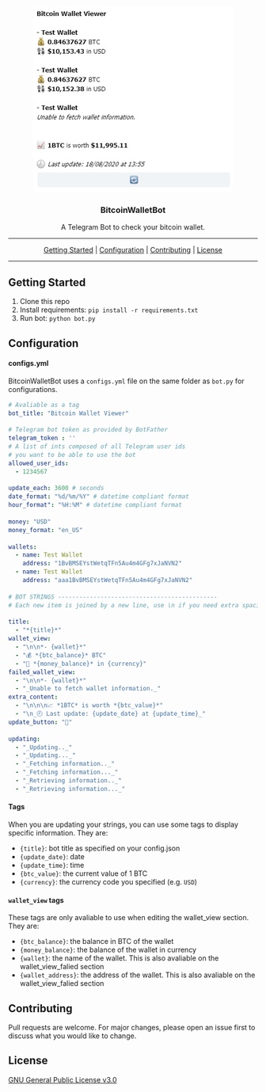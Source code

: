 <div align="center">
    <img alt="BitcoinWalletBot Example" title="BitcoinWalletBot" src="./.github/images/header.png" />
</div>

<h3 align="center">BitcoinWalletBot</h3>
<p align="center">A Telegram Bot to check your bitcoin wallet.</p>

---

<p align="center">
    <a href="#getting-started">Getting Started</a> |
    <a href="#onfiguration">Configuration</a> |
    <a href="#contributing">Contributing</a> |
    <a href="#license">License</a>
</p>

---

## Getting Started
1. Clone this repo
2. Install requirements: ``pip install -r requirements.txt``
3. Run bot: ``python bot.py``

## Configuration
#### configs.yml
BitcoinWalletBot uses a ``configs.yml`` file on the same folder as ``bot.py`` for configurations.

```yaml
# Avaliable as a tag
bot_title: "Bitcoin Wallet Viewer"

# Telegram bot token as provided by BotFather
telegram_token : ''
# A list of ints composed of all Telegram user ids
# you want to be able to use the bot
allowed_user_ids:
  - 1234567

update_each: 3600 # seconds
date_format: "%d/%m/%Y" # datetime compliant format
hour_format": "%H:%M" # datetime compliant format

money: "USD"
money_format: "en_US"

wallets:
  - name: Test Wallet
    address: "1BvBMSEYstWetqTFn5Au4m4GFg7xJaNVN2"
  - name: Test Wallet
    address: "aaa1BvBMSEYstWetqTFn5Au4m4GFg7xJaNVN2"

# BOT STRINGS ---------------------------------------------
# Each new item is joined by a new line, use \n if you need extra spacing

title:
  - "*{title}*"
wallet_view:
  - "\n\n*- {wallet}*"
  - "💰 *{btc_balance}* BTC"
  - "💱 *{money_balance}* in {currency}"
failed_wallet_view:
  - "\n\n*- {wallet}*"
  - "_Unable to fetch wallet information._"
extra_content:
  - "\n\n\n📈 *1BTC* is worth *{btc_value}*"
  - "\n_🕗 Last update: {update_date} at {update_time}_"
update_button: "🔄"

updating:
  - "_Updating.._"
  - "_Updating..._"
  - "_Fetching information.._"
  - "_Fetching information..._"
  - "_Retrieving information.._"
  - "_Retrieving information..._"
```

#### Tags
When you are updating your strings, you can use some tags to display specific information. They are:


- ``{title}``: bot title as specified on your config.json
- ``{update_date}``: date
- ``{update_time}``: time
- ``{btc_value}``: the current value of 1 BTC
- ``{currency}``: the currency code you specified (e.g. ``USD``)


#### ``wallet_view`` tags
These tags are only avaliable to use when editing the wallet_view section. They are:

- ``{btc_balance}``: the balance in BTC of the wallet
- ``{money_balance}``: the balance of the wallet in currency
- ``{wallet}``: the name of the wallet. This is also avaliable on the wallet_view_falied section
- ``{wallet_address}``: the address of the wallet. This is also avaliable on the wallet_view_falied section


## Contributing
Pull requests are welcome. For major changes, please open an issue first to discuss what you would like to change.

## License
[GNU General Public License v3.0](https://choosealicense.com/licenses/gpl-3.0/)